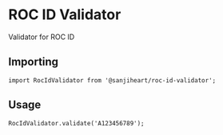 # ROC ID Validator

Validator for ROC ID

## Importing

```
import RocIdValidator from '@sanjiheart/roc-id-validator';
```

## Usage

```
RocIdValidator.validate('A123456789');
```
